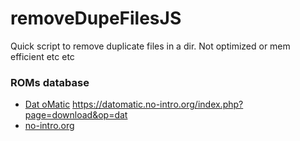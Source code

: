 # removeDupeFilesJS
Quick script to remove duplicate files in a dir. Not optimized or mem efficient etc etc

### ROMs database
* [Dat oMatic](https://datomatic.no-intro.org/index.php?page=download&fun=wut)
https://datomatic.no-intro.org/index.php?page=download&op=dat
* [no-intro.org](https://www.no-intro.org/)

